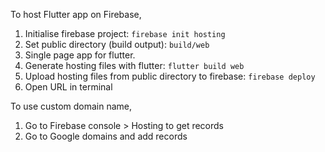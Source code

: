 

To host Flutter app on Firebase,

1. Initialise firebase project: `firebase init hosting`
2. Set public directory (build output): `build/web`
3. Single page app for flutter.
4. Generate hosting files with flutter: `flutter build web` 
5. Upload hosting files from public directory to firebase:  `firebase deploy`
6. Open URL in terminal

To use custom domain name,
1. Go to Firebase console > Hosting to get records
2. Go to Google domains and add records